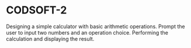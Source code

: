 # CODSOFT-2
Designing  a simple calculator with basic arithmetic operations.
Prompt the user to input two numbers and an operation choice.
Performing the calculation and displaying the result.

